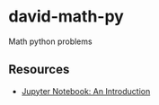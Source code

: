 # david-math-py

Math python problems

## Resources

- [Jupyter Notebook: An Introduction](https://realpython.com/jupyter-notebook-introduction)
